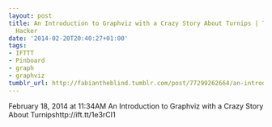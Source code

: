 ```yaml
---
layout: post
title: An Introduction to Graphviz with a Crazy Story About Turnips | The Helpful
  Hacker
date: '2014-02-20T20:40:27+01:00'
tags:
- IFTTT
- Pinboard
- graph
- graphviz
tumblr_url: http://fabiantheblind.tumblr.com/post/77299262664/an-introduction-to-graphviz-with-a-crazy-story-about
---
```

February 18, 2014 at 11:34AM
An Introduction to Graphviz with a Crazy Story About Turnipshttp://ift.tt/1e3rCI1

